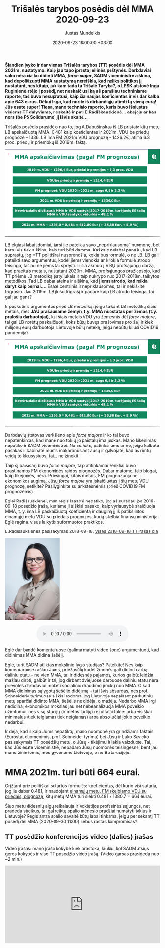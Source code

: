 ﻿---
title: Trišalės tarybos posėdis dėl MMA 2020-09-23
date: 2020-09-23 16:00:00 +03:00
author: Justas Mundeikis
layout: post
comments: true
citation: true
image:  /assets/2020/09/23/TT.png
thumbnail: /assets/2020/09/23/thumb.TT.png
categories:
  - MMA
tags:
  - MMA
  - Trišalė taryba
  - SADM
---
**Šiandien įvyko ir dar vienas Trišalės tarybos (TT) posėdis dėl MMA 2021m. nustatymo. Kaip jau tapo įprasta, eilinės peštynės. Darbdaviai sako nėra čia ko didinti MMA, *force major*, SADM viceministrė aiškina, kad depolitizuoti MMA nustatymą nereiškia, kad neliks politikos jį nustatant, nes kitaip, juk kam tada ta Trišalė Taryba?, o LPSK atstovė Inga Ruginienė atėjo į posėdį, net neskaičiusi ką aš parašiau techniniame raporte, tad buvo nesupratusi, kaip čia naujas koeficientas ir vis dar kalba apie 643 eurus. Dėkui Inga, kad norite iš dirbančiųjų atimti tą vieną eurą! Jūs esate super! Tiesa, mano techninio raporto, kuris buvo išsiųstas visiems TT dalyviams, neskaitė ir pati E.Radiškauskienė... abejoju ar kas nors (be PS Solidarumo) jį išvis skaitė...**<!--more-->

Trišalės posėdis prasidėjo nuo to, jog A.Dabušinskas iš LB pristatė kitų metų LB apskaičiuotą MMA. 0.481 kaip koeficientas ir 2021m. VDU be priedų prognozė – 1336. LB ima [FM 2021m VDU prognozę – 1426.2€](https://finmin.lrv.lt/lt/aktualus-valstybes-finansu-duomenys/ekonomines-raidos-scenarijus), atima 6.3 proc. priedų ir priemokų iš 2019m. faktą.

![](/assets/2020/09/23/LB.png)

LB elgiasi labai įdomiai, tarsi jie pateikia savo „nepriklausomą“ nuomonę, bet kartu vis tiek aiškina, kaip turi būti daroma. Kažkaip nelabai panašu, kad LB suprastų, jog *TT politiškai nusprendžia, kokia bus formulė, o ne LB. LB gali pateikti savo argumentus, kodėl jiems vienokia ar kitokia formulė atrodo teisinga, tačiau ne jiems tai spręsti. Ir čia akmuo į VISŲ profsąjungų daržą, kad praeitais metais, nustatant 2020m. MMA, profsąjungos pražiopsojo, kad TT priėmė LB metodiką patyliukais ir taip nukrypo nuo 2017-2018m. taikytos metodikos. Tad LB dabar ateina ir aiškina, kad **jiems atrodo, kad reikia daryt kaip pernai...**. Esate centrinis ir nepriklausomas, tai ir nekiškite trigrašio. Jau 2019m. LB įkišo trigrašį ir padarė kaip LB atrodo teisinga, tai gal jau gana?

Ir paskutinis argumentas prieš LB metodiką: jeigu taikant LB metodiką šiais metais, mes **JAU prašauname žemyn, t.y. MMA nuostatas per žemas (t.y. pralošia darbuotojai)**, kai šiais metais VDU yra žemesnis dėl *force majore*, tai gal LB norėtų paskaičiuoti, koks būtų buvęs prašovimas pro šalį ir kiek milijonų eurų darbuotojai Lietuvoje būtų netekę, jeigu nebūtų kilusi COVID19 pandemija?

![](/assets/2020/09/23/LB.png)

Darbdavių atstovas verkšleno apie *force majore* ir ko tai buvo nepatenkintas, kad mane nuo tokių jo paistalų ima juokas. Mano kikenimas nepatiko ir SADM viceministrei. Na *soriuks*, patinka jums ar ne, jeigu kalbate pasakas ir kabinate mums makaronus ant ausų ir galvojate, kad aš rimtų veidų to klausysiuos, tai… ne žinokit.

Taip šį pavasarį buvo *force majore*, taip atitinkamai ženkliai buvo prastinamos FM ekonominės raidos prognozės. Dabar matome, taip blogai, kaip tikėjomės, nėra. Priešingai, kitais metais, FM prognozuoja net ekonomikos augimą.  Jūsų *force majore* yra įskaičiuotas į šių metų VDU prognozę, netikite? Pasilyginkite su ankstesnėmis (prieš COVID19 FM prognozėmis)

Eglei Radišauskienei, man regis laaabai nepatiko, jog aš suradau jos 2018-09-18 posėdžio įrašą, kuriame ji aiškiai pasako, kaip vyriausybė skaičiuoja MMA, t. y. ima LB paskaičiuotą koeficientą ir dauginą jį iš patikslintos einamųjų metų VDU su priedais prognozės, kurią skelbia finansų ministerija. Eglė ragina, visus laikytis suformuotos praktikos.

E.Radišauksienės pasisakymas 2018-09-18. [Visas 2018-09-18 TT įrašas čia](https://www.youtube.com/watch?v=UkaerLqbSp0)

![](/assets/2020/09/23/radi.jpeg)

<center>
<audio controls>
  <source src="/assets/2020/09/23/e_rad_išaikinimas_del_mma.mp3" type="audio/mpeg">
</audio>
</center>

Eglė dar bandė komentaruose (galima matyti video šone) argumentuoti, kad didinimas MMA didina šešėlį.

Egle, turit SADM atliktas mokslinio lygio studijas? Pateikite! Nes kaip komentaruose rašiau Jums, priežasčių kodėl žmonės gali didinti darbą daliniu etatu – ne vien MMA, tai ir didesnės pajamos, kurios galbūt leidžia mažiau dirbti, galbūt ir tai, jog dirbant dviejuose darbuose daliniu etatu nėra prievolės darbdaviui mokėti socialinio draudimo įmokų nuo MMA.
O kad MMA didinimas sąlygotų šešėlio didėjimą – tai išvis absurdas, nes prof. Schneiderio tyrimuose aiškiai rodoma, jog Lietuvoje nepaisant paskutinių metų sparčiai didinto MMA, šešėlis ne didėja, o mažėja. Nedarbo MMA irgi nedidina, ekonomikos mokslas jau net nebeanalizuoja MMA poveikio užimtumui, nes visų studijų (ir metas tudijų) rezultatai tokie: arba visiškai minimalus (tiek teigiamas tiek neigiamas) arba absoliučiai jokio poveikio nedarbui.

Ir dėja, kad ir kaip Jums nepatiktų, mano nuomonė yra grindžiama faktais (Eurostat duomenimis, prof. Schneider tyrimu) bei Jūsų ir Luko Savicko pasisakymais TT posėdžių metu, o Jūsų - tikėjimu ir lakia vaizduote. Tai, kad Jūs esate viceministrė, nepadaro Jūsų nuomonės teisingesne, bent jau mano žinimiomis, mes gyvename Lietuvoje, o ne Baltarusijoje.

# MMA 2021m. turi būti 664 eurai.

Grįžtant prie politiškai sutartos formulės: koeficientas, dėl kurio visi sutaria, jog jis dabar 0.481, ir naudojant [einamųjų metų, FM skelbiamo VDU su priedais, prognozę](https://finmin.lrv.lt/lt/aktualus-valstybes-finansu-duomenys/ekonomines-raidos-scenarijus), kitų metų MMA turi siekti 0.481 x 1380.7 = 664 eurai.

Šiuo metu didesnių algų reikalauja ir Vokietijos profesinės sąjungos, net pradeda streikus, tai gal reiktų spalio mėnesio pradžiai numatyti tokius ir Lietuvoje? Regis antra spalio savaitė būtų labai tinkama, jeigu per sekantį TT posėdį dėl MMA (2020-09-30 11:00) nebus rastas kompromisas?

## TT posėdžio konferencijos video (dalies) įrašas

Video įrašas: mano įrašo kokybė kiek prastoka, laukiu, kol SADM atsiųs geros kokybės ir viso TT posėdžio video įrašą. (Video garsas prasideda nuo ~2 min.)

<div style="position: relative; overflow: hidden; padding-top: 50%;"><iframe style="position: absolute; top: 0;left: 0; width: 100%; height: 100%;border: 0;" src="https://www.youtube.com/embed/qW3Ytmma56Y" frameborder='0' scrolling='no' allowfullscreen></iframe></div>
